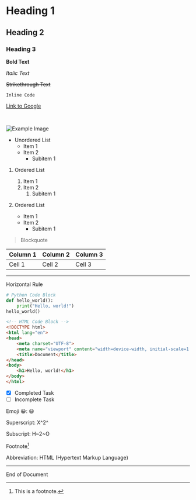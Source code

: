 # Heading 1

## Heading 2

### Heading 3

**Bold Text**

*Italic Text*

~~Strikethrough Text~~

`Inline Code`

[Link to Google](https://www.google.com)

<br/>

![Example Image](https://via.placeholder.com/150)

- Unordered List
    - Item 1
    - Item 2
        - Subitem 1

1. Ordered List
    1. Item 1
    2. Item 2
        1. Subitem 1


1. Ordered List
    - Item 1
    - Item 2
        - Subitem 1

> Blockquote


| Column 1 | Column 2 | Column 3 |
|--------|--------|--------|
| Cell 1   | Cell 2   | Cell 3   |


----


Horizontal Rule


```python
# Python Code Block
def hello_world():
    print("Hello, world!")
hello_world()
```

```html
<!-- HTML Code Block -->
<!DOCTYPE html>
<html lang="en">
<head>
    <meta charset="UTF-8">
    <meta name="viewport" content="width=device-width, initial-scale=1.0">
    <title>Document</title>
</head>
<body>
    <h1>Hello, world!</h1>
</body>
</html>
```

- [x] Completed Task
- [ ] Incomplete Task

Emoji 😀: :smiley:

Superscript: X^2^

Subscript: H~2~O

Footnote[^1]

[^1]: This is a footnote.

Abbreviation: HTML (Hypertext Markup Language)

--- 

End of Document
